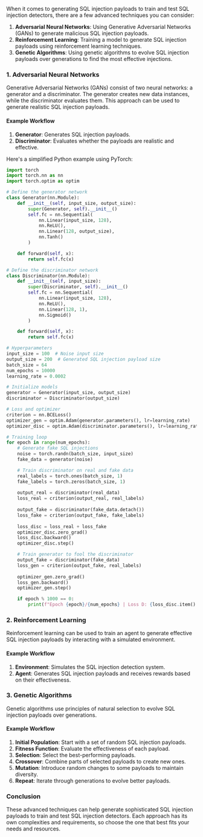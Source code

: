 When it comes to generating SQL injection payloads to train and test SQL injection detectors, there are a few advanced techniques you can consider:

1. **Adversarial Neural Networks**: Using Generative Adversarial Networks (GANs) to generate malicious SQL injection payloads.
2. **Reinforcement Learning**: Training a model to generate SQL injection payloads using reinforcement learning techniques.
3. **Genetic Algorithms**: Using genetic algorithms to evolve SQL injection payloads over generations to find the most effective injections.

### 1. Adversarial Neural Networks

Generative Adversarial Networks (GANs) consist of two neural networks: a generator and a discriminator. The generator creates new data instances, while the discriminator evaluates them. This approach can be used to generate realistic SQL injection payloads.

#### Example Workflow

1. **Generator**: Generates SQL injection payloads.
2. **Discriminator**: Evaluates whether the payloads are realistic and effective.

Here's a simplified Python example using PyTorch:

```python
import torch
import torch.nn as nn
import torch.optim as optim

# Define the generator network
class Generator(nn.Module):
    def __init__(self, input_size, output_size):
        super(Generator, self).__init__()
        self.fc = nn.Sequential(
            nn.Linear(input_size, 128),
            nn.ReLU(),
            nn.Linear(128, output_size),
            nn.Tanh()
        )

    def forward(self, x):
        return self.fc(x)

# Define the discriminator network
class Discriminator(nn.Module):
    def __init__(self, input_size):
        super(Discriminator, self).__init__()
        self.fc = nn.Sequential(
            nn.Linear(input_size, 128),
            nn.ReLU(),
            nn.Linear(128, 1),
            nn.Sigmoid()
        )

    def forward(self, x):
        return self.fc(x)

# Hyperparameters
input_size = 100  # Noise input size
output_size = 200  # Generated SQL injection payload size
batch_size = 64
num_epochs = 10000
learning_rate = 0.0002

# Initialize models
generator = Generator(input_size, output_size)
discriminator = Discriminator(output_size)

# Loss and optimizer
criterion = nn.BCELoss()
optimizer_gen = optim.Adam(generator.parameters(), lr=learning_rate)
optimizer_disc = optim.Adam(discriminator.parameters(), lr=learning_rate)

# Training loop
for epoch in range(num_epochs):
    # Generate fake SQL injections
    noise = torch.randn(batch_size, input_size)
    fake_data = generator(noise)

    # Train discriminator on real and fake data
    real_labels = torch.ones(batch_size, 1)
    fake_labels = torch.zeros(batch_size, 1)
    
    output_real = discriminator(real_data)
    loss_real = criterion(output_real, real_labels)
    
    output_fake = discriminator(fake_data.detach())
    loss_fake = criterion(output_fake, fake_labels)
    
    loss_disc = loss_real + loss_fake
    optimizer_disc.zero_grad()
    loss_disc.backward()
    optimizer_disc.step()

    # Train generator to fool the discriminator
    output_fake = discriminator(fake_data)
    loss_gen = criterion(output_fake, real_labels)
    
    optimizer_gen.zero_grad()
    loss_gen.backward()
    optimizer_gen.step()

    if epoch % 1000 == 0:
        print(f"Epoch {epoch}/{num_epochs} | Loss D: {loss_disc.item():.4f}, Loss G: {loss_gen.item():.4f}")
```

### 2. Reinforcement Learning

Reinforcement learning can be used to train an agent to generate effective SQL injection payloads by interacting with a simulated environment.

#### Example Workflow

1. **Environment**: Simulates the SQL injection detection system.
2. **Agent**: Generates SQL injection payloads and receives rewards based on their effectiveness.

### 3. Genetic Algorithms

Genetic algorithms use principles of natural selection to evolve SQL injection payloads over generations.

#### Example Workflow

1. **Initial Population**: Start with a set of random SQL injection payloads.
2. **Fitness Function**: Evaluate the effectiveness of each payload.
3. **Selection**: Select the best-performing payloads.
4. **Crossover**: Combine parts of selected payloads to create new ones.
5. **Mutation**: Introduce random changes to some payloads to maintain diversity.
6. **Repeat**: Iterate through generations to evolve better payloads.

### Conclusion

These advanced techniques can help generate sophisticated SQL injection payloads to train and test SQL injection detectors. Each approach has its own complexities and requirements, so choose the one that best fits your needs and resources.
